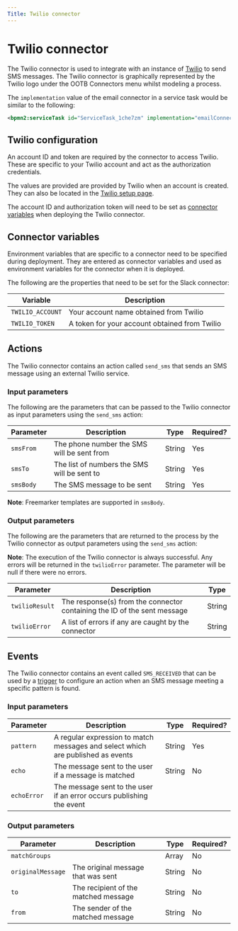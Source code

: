 ```yaml
---
Title: Twilio connector
---
```


# Twilio connector
The Twilio connector is used to integrate with an instance of [Twilio](https://twilio.com) to send SMS messages. The Twilio connector is graphically represented by the Twilio logo under the OOTB Connectors menu whilst modeling a process. 

The `implementation` value of the email connector in a service task would be similar to the following:

```xml
<bpmn2:serviceTask id="ServiceTask_1che7zm" implementation="emailConnector.SEND" />
```

## Twilio configuration
An account ID and token are required by the connector to access Twilio. These are specific to your Twilio account and act as the authorization credentials. 

The values are provided are provided by Twilio when an account is created. They can also be located in the [Twilio setup page](https://www.twilio.com/console/project/settings).

The account ID and authorization token will need to be set as [connector variables](#connector-variables) when deploying the Twilio connector.

## Connector variables
Environment variables that are specific to a connector need to be specified during deployment. They are entered as connector variables and used as environment variables for the connector when it is deployed. 

The following are the properties that need to be set for the Slack connector: 

| Variable | Description |
| -------- | ----------- |
| `TWILIO_ACCOUNT` | Your account name obtained from Twilio |
| `TWILIO_TOKEN` | A token for your account obtained from Twilio |

## Actions
The Twilio connector contains an action called `send_sms` that sends an SMS message using an external Twilio service. 

### Input parameters
The following are the parameters that can be passed to the Twilio connector as input parameters using the `send_sms` action:

| Parameter | Description | Type | Required? |
| --------  | ----------- | ---- | --------- |
| `smsFrom` | The phone number the SMS will be sent from | String | Yes |
| `smsTo` | The list of numbers the SMS will be sent to | String | Yes |
| `smsBody` | The SMS message to be sent | String | Yes |

**Note**: Freemarker templates are supported in `smsBody`. 

### Output parameters
The following are the parameters that are returned to the process by the Twilio connector as output parameters using the `send_sms` action:

**Note**: The execution of the Twilio connector is always successful. Any errors will be returned in the `twilioError` parameter. The parameter will be null if there were no errors.

| Parameter | Description | Type |
| --------  | ----------- | ---- |
| `twilioResult` | The response(s) from the connector containing the ID of the sent message | String |
| `twilioError` | A list of errors if any are caught by the connector | String |


## Events
The Twilio connector contains an event called `SMS_RECEIVED` that can be used by a [trigger](../../modeling/triggers.md) to configure an action when an SMS message meeting a specific pattern is found.

### Input parameters

| Parameter | Description | Type | Required? |
| --------  | ----------- | ---- | --------- |
| `pattern` | A regular expression to match messages and select which are published as events | String | Yes | 
| `echo` | The message sent to the user if a message is matched | String | No | 
| `echoError` | The message sent to the user if an error occurs publishing the event | 

### Output parameters

| Parameter | Description | Type | Required? |
| --------  | ----------- | ---- | --------- |
| `matchGroups` |  | Array | No |
| `originalMessage` | The original message that was sent | String | No |
| `to` | The recipient of the matched message | String | No |
| `from` | The sender of the matched message | String | No |
